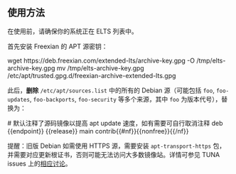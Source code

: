 ## 使用方法

在使用前，请确保你的系统正在 ELTS 列表中。

首先安装 Freexian 的 APT 源密钥：

<tmpl z-lang="bash">
wget https://deb.freexian.com/extended-lts/archive-key.gpg -O /tmp/elts-archive-key.gpg
mv /tmp/elts-archive-key.gpg /etc/apt/trusted.gpg.d/freexian-archive-extended-lts.gpg
</tmpl>

此后，**删除** `/etc/apt/sources.list` 中的所有的 Debian 源（可能包括 `foo`, `foo-updates`, `foo-backports`, `foo-security` 等多个来源，其中 `foo` 为版本代号），替换为：

<tmpl z-input="release nf">
# 默认注释了源码镜像以提高 apt update 速度，如有需要可自行取消注释
deb {{endpoint}} {{release}} main contrib{{#nf}}{{nonfree}}{{/nf}}
</tmpl>

提醒：旧版 Debian 如需使用 HTTPS 源，需要安装 `apt-transport-https` 包，并需要对应更新根证书，否则可能无法访问大多数镜像站。详情可参见 TUNA issues 上的[相应讨论](https://github.com/tuna/issues/issues/1342#issuecomment-931412628)。
